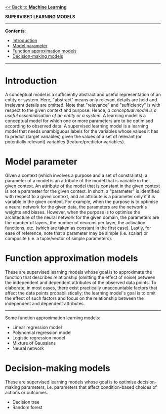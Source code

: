 [<< Back to **Machine Learning**](https://pranav-gopalkrishna.github.io/machine-learning)

**SUPERVISED LEARNING MODELS**

---

**Contents**:

- [Introduction](#introduction)
- [Model parameter](#model-parameter)
- [Function approximation models](#function-approximation-models)
- [Decision-making models](#decision-making-models)

---

# Introduction

A conceptual model is a sufficiently abstract and useful representation of an entity or system. Here, "abstract" means only relevant details are held and irrelevant details are omitted. Note that "relevance" and "sufficiency" is with respect to the given context and purpose. Hence, _a conceptual model is a useful essentialisation of an entity or a system_. A learning model is a conceptual model for which one or more parameters are to be optimised according to observed data. A supervised learning model is a learning model that needs unambiguous labels for the variables whose values it has to predict (target variables) given the values of a set of relevant (or potentially relevant) variables (feature/predictor variables).

# Model parameter
Given a context (which involves a purpose and a set of constraints), a parameter of a model is an attribute of the model that is variable in the given context. An attribute of the model that is constant in the given context is not a parameter for the given context. In short, a "parameter" is identified with respect to a given context, and an attribute is a parameter only if it is variable in the given context. For example, when the purpose is to optimise a neural network for the given data, the parameters are the network's weights and biases. However, when the purpose is to optimise the architecture of the neural network for the given domain, the parameters are the number of layers, the number of neurons per layer, the activation functions, etc. (which are taken as constant in the first case). Lastly, for ease of reference, note that a parameter may be simple (i.e. scalar) or composite (i.e. a tuple/vector of simple parameters).

# Function approximation models
These are supervised learning models whose goal is to approximate the function that describes relationship (omitting the effect of noise) between the independent and dependent attributes of the observed data points. To elaborate, in most cases, there exist practically unaccountable factors that affect the data points probabilistically; the learning model's goal is to omit the effect of such factors and focus on the relationship between the independent and dependent attributes.

---

Some function approximation learning models:

- Linear regression model
- Polynomial regression model
- Logistic regression model
- Mixture of Gaussians
- Neural network

# Decision-making models
These are supervised learning models whose goal is to optimise decision-making parameters, i.e. parameters that affect condition-based choices of actions or outcomes.

- Decision tree
- Random forest